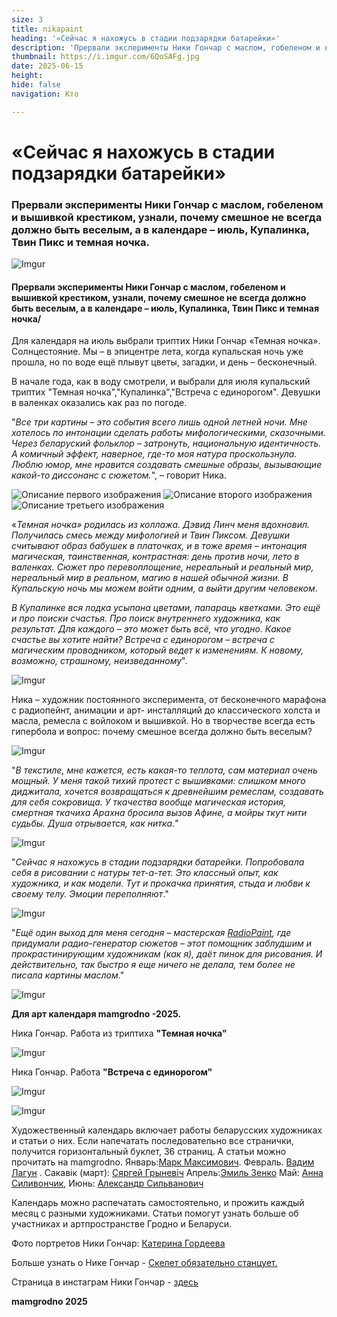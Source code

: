 ```yaml
---
size: 3
title: nikapaint
heading: '«Сейчас я нахожусь в стадии подзарядки батарейки»'
description: 'Прервали эксперименты Ники Гончар с маслом, гобеленом и вышивкой крестиком, узнали, почему смешное не всегда должно быть веселым, а в календаре – июль, Купалинка, Твин Пикс и темная ночка'
thumbnail: https://i.imgur.com/6QoSAFg.jpg
date: 2025-06-15
height: 
hide: false
navigation: Кто

---
```

# **«Сейчас я нахожусь в стадии подзарядки батарейки»**

### Прервали эксперименты Ники Гончар с маслом, гобеленом и вышивкой крестиком, узнали, почему смешное не всегда должно быть веселым, а в календаре – июль, Купалинка, Твин Пикс и темная ночка.

![Imgur](https://i.imgur.com/yUWeipJ.jpg)

####  Прервали эксперименты Ники Гончар с маслом, гобеленом и вышивкой крестиком, узнали, почему смешное не всегда должно быть веселым, а в календаре – июль, Купалинка, Твин Пикс и темная ночка/

Для календаря на июль выбрали триптих Ники Гончар «Темная ночка». Солнцестояние. Мы – в эпицентре лета, когда купальская ночь уже прошла, но по воде ещё плывут цветы, загадки, и день – бесконечный. 

В начале года, как в воду смотрели, и выбрали для июля купальский триптих "Темная ночка","Купалинка","Встреча с единорогом". Девушки в валенках оказались как раз по погоде. 

"_Все три картины – это события всего лишь одной летней ночи. Мне хотелось по интонации сделать работы мифологическими, сказочными. Через беларуский фольклор – затронуть, национальную идентичность. А комичный эффект, наверное, где-то моя натура проскользнула. Люблю юмор, мне нравится создавать смешные образы, вызывающие какой-то диссонанс с сюжетом._", – говорит Ника.

<div class="gallery3">
<img src="https://i.imgur.com/6QoSAFg.jpeg" alt="Описание первого изображения"> 
<img src="https://i.imgur.com/PyoGIsz.jpeg" alt="Описание второго изображения">
<img src="https://i.imgur.com/9W5eTLm.jpeg" alt="Описание третьего изображения">  
</div>

«_Темная ночка» родилась из коллажа. Дэвид Линч меня вдохновил. Получилась смесь между мифологией и Твин Пиксом.  Девушки считывают образ бабушек в платочках, и в тоже время – интонация магическая, таинственная, контрастная: день против ночи, лето в валенках. Сюжет про перевоплощение, нереальный и реальный мир, нереальный мир в реальном, магию в нашей обычной жизни. В Купальскую ночь мы можем войти одним, а выйти другим человеком_.

_В Купалинке вся лодка усыпана цветами, папараць кветками. Это ещё и про поиски счастья. Про поиск внутреннего художника, как результат. Для каждого – это может быть всё, что угодно. Какое счастье вы хотите найти? Встреча с единорогом – встреча с магическим проводником, который ведет к изменениям. К новому, возможно, страшному, неизведанному_". 

![Imgur](https://i.imgur.com/6c08cOp.jpg)

Ника – художник постоянного эксперимента, от бесконечного марафона с радиопейнт, анимации и арт- инсталляций до классического холста и масла, ремесла с войлоком и вышивкой. Но в творчестве всегда есть гипербола и вопрос: почему смешное всегда должно быть веселым?

![Imgur](https://i.imgur.com/dquhrow.jpg)

"_В текстиле, мне кажется, есть какая-то теплота, сам материал очень мощный. У меня такой тихий протест с вышивками: слишком много диджитала, хочется возвращаться к древнейшим ремеслам, создавать для себя сокровища. У ткачества вообще магическая история, смертная ткачиха Арахна бросила вызов Афине, а мойры ткут нити судьбы. Душа отрывается, как нитка._" 

![Imgur](https://i.imgur.com/ddsnQfr.jpg)

"_Сейчас я нахожусь в стадии подзарядки батарейки. Попробовала себя в рисовании с натуры тет-а-тет.  Это классный опыт, как художника, и как модели. Тут и прокачка принятия, стыда и любви к своему телу. Эмоции переполняют_." 

![Imgur](https://i.imgur.com/NA1yGUF.jpg)

"_Ещё один выход для меня сегодня – мастерская [RadioPaint](https://radiopaint.ru/), где придумали радио-генератор сюжетов – этот помощник заблудшим и прокрастинирующим художникам (как я), даёт пинок для рисования. И действительно, так быстро я еще ничего не делала, тем более не писала картины маслом_." 

![Imgur](https://i.imgur.com/xtihXth.jpg)

**Для арт календаря mamgrodno -2025.**

Ника Гончар. Работа из триптиха **"Темная ночка"**

![Imgur](https://i.imgur.com/vslx0nL.jpg)

Ника Гончар. Работа **"Встреча с единорогом"**

![Imgur](https://i.imgur.com/CAz8TxO.jpg)

![Imgur](https://i.imgur.com/y6MieW4.jpg)

Художественный календарь включает работы беларусских художниках и статьи о них. Если напечатать последовательно все странички, получится горизонтальный буклет, 36 страниц. А статьи можно прочитать на mamgrodno. Январь:[Марк Максимович](https://www.mamgrodno.com/projects/markmaksimovitch.html). Февраль. [Вадим Лагун](https://www.mamgrodno.com/projects/lagunart.html) . Сакавік (март): [Сяргей Грыневіч](https://www.mamgrodno.com/projects/grinevitchcalendar.html) Апрель:[Эмиль Зенко](https://www.mamgrodno.com/projects/zenkoart.html) Май: [Анна Силивончик](https://www.mamgrodno.com/projects/silivonchik.html), Июнь: [Александр Сильванович](https://www.mamgrodno.com/projects/Silvanovitchpaint.html)

Календарь можно распечатать самостоятельно, и прожить каждый месяц с разными художниками. Статьи помогут узнать больше об участниках и артпространстве Гродно и Беларуси.

Фото портретов Ники Гончар: [Катерина Гордеева](https://www.instagram.com/katti.gordeeva.photo/)

Больше узнать о Нике Гончар - [Скелет обязательно станцует.](https://www.mamgrodno.com/projects/nikagonchar.html)

Страница в инстаграм Ники Гончар - [здесь](https://www.instagram.com/zdrastekudriaste/)

**mamgrodno 2025**


